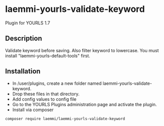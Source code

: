# laemmi-yourls-validate-keyword
Plugin for YOURLS 1.7

## Description
Validate keyword before saving. Also filter keyword to lowercase.
You must install "laemmi-yourls-default-tools" first.

## Installation
* In /user/plugins, create a new folder named laemmi-yourls-validate-keyword.
* Drop these files in that directory.
* Add config values to config file
* Go to the YOURLS Plugins administration page and activate the plugin.
* Install via composer
````
composer require laemmi/laemmi-yourls-validate-keyword
